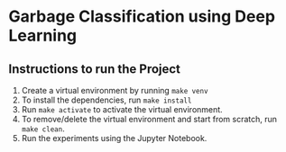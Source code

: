 # Garbage Classification using Deep Learning

## Instructions to run the Project
1. Create a virtual environment by running `make venv`
2. To install the dependencies, run `make install`
3. Run `make activate` to activate the virtual environment.
4. To remove/delete the virtual environment and start from scratch, run `make clean`. 
4. Run the experiments using the Jupyter Notebook.


